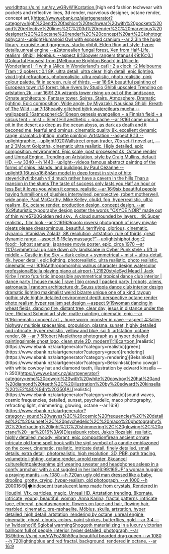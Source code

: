 [world](https://www.ebank.nz/aiartgenerator?category=world)[<https://s.mj.run/sy_wGRvW1Kc>](https://www.ebank.nz/aiartgenerator?category=%3Chttps%3A//s.mj.run/sy_wGRvW1Kc%3E)[station.](https://www.ebank.nz/aiartgenerator?category=station.)[high end fashion techwear with pockets and reflective lines, 3d render, marvelous designer, octane render, concept art,](https://www.ebank.nz/aiartgenerator?category=high%20end%20fashion%20techwear%20with%20pockets%20and%20reflective%20lines%2C%203d%20render%2C%20marvelous%20designer%2C%20octane%20render%2C%20concept%20art%2C)[photography](https://www.ebank.nz/aiartgenerator?category=photography)[cars](https://www.ebank.nz/aiartgenerator?category=cars)[--uplight](https://www.ebank.nz/aiartgenerator?category=--uplight)[Humanoid Owl with exposed cranium --ar 2:3](https://www.ebank.nz/aiartgenerator?category=Humanoid%20Owl%20with%20exposed%20cranium%20--ar%202%3A3)[In the huge library, exquisite and gorgeous, studio ghibli, Elden Ring art style, hyper details,unreal engine --a2](https://www.ebank.nz/aiartgenerator?category=In%20the%20huge%20library%2C%20exquisite%20and%20gorgeous%2C%20studio%20ghibli%2C%20Elden%20Ring%20art%20style%2C%20hyper%20details%2Cunreal%20engine%20--a2)[stone](https://www.ebank.nz/aiartgenerator?category=stone)[alien fungal forest, Xen from Half-Life, realism, Ghibli, Moebius, --aspect 8:13](https://www.ebank.nz/aiartgenerator?category=alien%20fungal%20forest%2C%20Xen%20from%20Half-Life%2C%20realism%2C%20Ghibli%2C%20Moebius%2C%20--aspect%208%3A13)[power rangers titanus](https://www.ebank.nz/aiartgenerator?category=power%20rangers%20titanus)[4K](https://www.ebank.nz/aiartgenerator?category=4K)[9:16](https://www.ebank.nz/aiartgenerator?category=9%3A16)[::0.1 [Colourful Houses] from [Melbourne Brighton Beach] in [Alice In Wonderland] ::1 with a [Alice In Wonderland's cat] ::2 a clock ::2 Melbourne Tram ::2 pokers ::0.1 8K, ultra detail, ultra clear, high detail, epic lighting, vivid light refractions, photorealistic, ultra realistic, photo realistic, pink colour palette, fit in screen, rule of thirds, —ar 16:9](https://www.ebank.nz/aiartgenerator?category=%3A%3A0.1%20%5BColourful%20Houses%5D%20from%20%5BMelbourne%20Brighton%20Beach%5D%20in%20%5BAlice%20In%20Wonderland%5D%20%3A%3A1%20with%20a%20%5BAlice%20In%20Wonderland%27s%20cat%5D%20%3A%3A2%20a%20clock%20%3A%3A2%20Melbourne%20Tram%20%3A%3A2%20pokers%20%3A%3A0.1%208K%2C%20ultra%20detail%2C%20ultra%20clear%2C%20high%20detail%2C%20epic%20lighting%2C%20vivid%20light%20refractions%2C%20photorealistic%2C%20ultra%20realistic%2C%20photo%20realistic%2C%20pink%20colour%20palette%2C%20fit%20in%20screen%2C%20rule%20of%20thirds%2C%20%E2%80%94ar%2016%3A9)[A beautiful painting of  European town::1.5,forest, blue rivers,by Studio Ghibli upscaled Trending on artstation,2k, --ar 16:9](https://www.ebank.nz/aiartgenerator?category=A%20beautiful%20painting%20of%20%20European%20town%3A%3A1.5%2Cforest%2C%20blue%20rivers%2Cby%20Studio%20Ghibli%20upscaled%20Trending%20on%20artstation%2C2k%2C%20--ar%2016%3A9)[1.2](https://www.ebank.nz/aiartgenerator?category=1.2)[A wizards tower rising up out of the landscape, Ornate architecture, Fantasy tower, Spires, Stairs, Atmosphere, Dramatic lighting, Epic composition, Wide angle, by Miyazaki, Nausicaa Ghibli, Breath of The Wild --ar 7:18](https://www.ebank.nz/aiartgenerator?category=A%20wizards%20tower%20rising%20up%20out%20of%20the%20landscape%2C%20Ornate%20architecture%2C%20Fantasy%20tower%2C%20Spires%2C%20Stairs%2C%20Atmosphere%2C%20Dramatic%20lighting%2C%20Epic%20composition%2C%20Wide%20angle%2C%20by%20Miyazaki%2C%20Nausicaa%20Ghibli%2C%20Breath%20of%20The%20Wild%20--ar%207%3A18)[heavily glitched björk watercilours mucha --wallpaper](https://www.ebank.nz/aiartgenerator?category=heavily%20glitched%20bj%C3%B6rk%20watercilours%20mucha%20--wallpaper)[9:16](https://www.ebank.nz/aiartgenerator?category=9%3A16)[atmospheric](https://www.ebank.nz/aiartgenerator?category=atmospheric)[9:16](https://www.ebank.nz/aiartgenerator?category=9%3A16)[neon genesis evangelion + a Finnish field + a circus tent + mist + Silent Hill aesthetic + gouache --ar 9:16](https://www.ebank.nz/aiartgenerator?category=neon%20genesis%20evangelion%20%2B%20a%20Finnish%20field%20%2B%20a%20circus%20tent%20%2B%20mist%20%2B%20Silent%20Hill%20aesthetic%20%2B%20gouache%20--ar%209%3A16)[I came upon a pit in the desert as deep as the ocean abyss, as dark as death and it beconed me, fearful and ominus, cinematic quality 8k, excellent dynamic range, dramatic lighting, matte painting, Artstation --aspect 8:13 --uplight](https://www.ebank.nz/aiartgenerator?category=I%20came%20upon%20a%20pit%20in%20the%20desert%20as%20deep%20as%20the%20ocean%20abyss%2C%20as%20dark%20as%20death%20and%20it%20beconed%20me%2C%20fearful%20and%20ominus%2C%20cinematic%20quality%208k%2C%20excellent%20dynamic%20range%2C%20dramatic%20lighting%2C%20matte%20painting%2C%20Artstation%20--aspect%208%3A13%20--uplight)[graphic,](https://www.ebank.nz/aiartgenerator?category=graphic%2C)[--uplight](https://www.ebank.nz/aiartgenerator?category=--uplight)[1920](https://www.ebank.nz/aiartgenerator?category=1920)[Wallstreet organ trader, 70s sci-fi novel art, —ar 2:3](https://www.ebank.nz/aiartgenerator?category=Wallstreet%20organ%20trader%2C%2070s%20sci-fi%20novel%20art%2C%20%E2%80%94ar%202%3A3)[Mount Golgotha, cinematic ultra realistic. Higly detailed, epic composition. environment. Epic scale, post processed 4k, Octane render and Unreal Engine. Trending on Artstation, style by Craig Mullins, default HD, --w 3340 --h 1440](https://www.ebank.nz/aiartgenerator?category=Mount%20Golgotha%2C%20cinematic%20ultra%20realistic.%20Higly%20detailed%2C%20epic%20composition.%20environment.%20Epic%20scale%2C%20post%20processed%204k%2C%20Octane%20render%20and%20Unreal%20Engine.%20Trending%20on%20Artstation%2C%20style%20by%20Craig%20Mullins%2C%20default%20HD%2C%20--w%203340%20--h%201440)[--uplight](https://www.ebank.nz/aiartgenerator?category=--uplight)[--video](https://www.ebank.nz/aiartgenerator?category=--video)[a famous abstract  painting of the forms of ships, islands, and buildings by Paul Cézanne --uplight](https://www.ebank.nz/aiartgenerator?category=a%20famous%20abstract%20%20painting%20of%20the%20forms%20of%20ships%2C%20islands%2C%20and%20buildings%20by%20Paul%20C%C3%A9zanne%20--uplight)[9:16](https://www.ebank.nz/aiartgenerator?category=9%3A16)[tusks](https://www.ebank.nz/aiartgenerator?category=tusks)[16:8](https://www.ebank.nz/aiartgenerator?category=16%3A8)[h&m model in deep forest in style of hito steyerl](https://www.ebank.nz/aiartgenerator?category=h%26m%20model%20in%20deep%20forest%20in%20style%20of%20hito%20steyerl)[city](https://www.ebank.nz/aiartgenerator?category=city)[tiltbrush vr](https://www.ebank.nz/aiartgenerator?category=tiltbrush%20vr)[i'd much rather have a cavern in the hills Than a mansion in the slums The taste of success only lasts you Half an hour or less But it loves you when it comes, realistic --ar 16:9](https://www.ebank.nz/aiartgenerator?category=i%27d%20much%20rather%20have%20a%20cavern%20in%20the%20hills%20Than%20a%20mansion%20in%20the%20slums%20The%20taste%20of%20success%20only%20lasts%20you%20Half%20an%20hour%20or%20less%20But%20it%20loves%20you%20when%20it%20comes%2C%20realistic%20--ar%2016%3A9)[six beautiful people having fun](https://www.ebank.nz/aiartgenerator?category=six%20beautiful%20people%20having%20fun)[millions of plushies intertwined, perspective, robert motherwell, wide angle, Paul McCarthy, Mike Kelley, clo4d, fog, hyperrealistic, ultra realism, 8k, octane render, production design, concept design, --ar 16:9](https://www.ebank.nz/aiartgenerator?category=millions%20of%20plushies%20intertwined%2C%20perspective%2C%20robert%20motherwell%2C%20wide%20angle%2C%20Paul%20McCarthy%2C%20Mike%20Kelley%2C%20clo4d%2C%20fog%2C%20hyperrealistic%2C%20ultra%20realism%2C%208k%2C%20octane%20render%2C%20production%20design%2C%20concept%20design%2C%20--ar%2016%3A9)[futuristic  typography design poster the words "OXYDE NOIR" made out of thin wire](https://www.ebank.nz/aiartgenerator?category=futuristic%20%20typography%20design%20poster%20the%20words%20%22OXYDE%20NOIR%22%20made%20out%20of%20thin%20wire)[5700](https://www.ebank.nz/aiartgenerator?category=5700)[Golden red sky，A cloud surrounded by layers，4K,Super realistic，film look --ar 2:1](https://www.ebank.nz/aiartgenerator?category=Golden%20red%20sky%EF%BC%8CA%20cloud%20surrounded%20by%20layers%EF%BC%8C4K%2CSuper%20realistic%EF%BC%8Cfilm%20look%20--ar%202%3A1)[6](https://www.ebank.nz/aiartgenerator?category=6)[16:9](https://www.ebank.nz/aiartgenerator?category=16%3A9)[paolo roversi photograph of issey miyake pleats please dress](https://www.ebank.nz/aiartgenerator?category=paolo%20roversi%20photograph%20of%20issey%20miyake%20pleats%20please%20dress)[ominous, beautiful, terrifying, glorious, cinematic, dynamic, Stanislaw Zoladz, 8K resolution, artstation, rule of thirds, great dynamic range --aspect 8:16](https://www.ebank.nz/aiartgenerator?category=ominous%2C%20beautiful%2C%20terrifying%2C%20glorious%2C%20cinematic%2C%20dynamic%2C%20Stanislaw%20Zoladz%2C%208K%20resolution%2C%20artstation%2C%20rule%20of%20thirds%2C%20great%20dynamic%20range%20--aspect%208%3A16)[clay](https://www.ebank.nz/aiartgenerator?category=clay)[massage?"](https://www.ebank.nz/aiartgenerator?category=massage%3F%22)[--uplight](https://www.ebank.nz/aiartgenerator?category=--uplight)[ship](https://www.ebank.nz/aiartgenerator?category=ship)[hot dog::2 food::-1](https://www.ebank.nz/aiartgenerator?category=hot%20dog%3A%3A2%20food%3A%3A-1)[ghost samurai, japanese movie poster, epic, circa 1970 --ar 11:17](https://www.ebank.nz/aiartgenerator?category=ghost%20samurai%2C%20japanese%20movie%20poster%2C%20epic%2C%20circa%201970%20--ar%2011%3A17)[symmetrical up side down city landscape in Cyber Punk style + lift in middle + Castle in the Sky + dark colour + symmetrical + mist + ultra-detail, 4k, hyper detail, epic lighting, photorealistic, ultra realistic, photo realistic, cinematic —ar 9:16](https://www.ebank.nz/aiartgenerator?category=symmetrical%20up%20side%20down%20city%20landscape%20in%20Cyber%20Punk%20style%20%2B%20lift%20in%20middle%20%2B%20Castle%20in%20the%20Sky%20%2B%20dark%20colour%20%2B%20symmetrical%20%2B%20mist%20%2B%20ultra-detail%2C%204k%2C%20hyper%20detail%2C%20epic%20lighting%2C%20photorealistic%2C%20ultra%20realistic%2C%20photo%20realistic%2C%20cinematic%20%E2%80%94ar%209%3A16)[Anthropomorphic walrus character design watercolor professional](https://www.ebank.nz/aiartgenerator?category=Anthropomorphic%20walrus%20character%20design%20watercolor%20professional)[Stella playing piano at airport](https://www.ebank.nz/aiartgenerator?category=Stella%20playing%20piano%20at%20airport)[-1.2](https://www.ebank.nz/aiartgenerator?category=-1.2)[1920](https://www.ebank.nz/aiartgenerator?category=1920)[style](https://www.ebank.nz/aiartgenerator?category=style)[Syd Mead | Jack Kirby | retro futuristic impossible asymmetrical tropical dance club interior | dance party | house music | rave | big crowd | packed party |  robots, aliens, astronauts | random architecture dr. Seuss utopia dance club interior design dramatic lighting maximalist weird bizarre unique one of a kind raygun gothic style highly detailed environment depth perspective octane render photo realism hyper realism set design --aspect 9:19](https://www.ebank.nz/aiartgenerator?category=Syd%20Mead%20%7C%20Jack%20Kirby%20%7C%20retro%20futuristic%20impossible%20asymmetrical%20tropical%20dance%20club%20interior%20%7C%20dance%20party%20%7C%20house%20music%20%7C%20rave%20%7C%20big%20crowd%20%7C%20packed%20party%20%7C%20%20robots%2C%20aliens%2C%20astronauts%20%7C%20random%20architecture%20dr.%20Seuss%20utopia%20dance%20club%20interior%20design%20dramatic%20lighting%20maximalist%20weird%20bizarre%20unique%20one%20of%20a%20kind%20raygun%20gothic%20style%20highly%20detailed%20environment%20depth%20perspective%20octane%20render%20photo%20realism%20hyper%20realism%20set%20design%20--aspect%209%3A19)[woman dancing in wheat fields ,dancing fire, distant tree, clear day, jesus in distance under the tree, Richard Schmid art style, matte painting, cinematic, epic —ar 9:16](https://www.ebank.nz/aiartgenerator?category=woman%20dancing%20in%20wheat%20fields%20%2Cdancing%20fire%2C%20distant%20tree%2C%20clear%20day%2C%20jesus%20in%20distance%20under%20the%20tree%2C%20Richard%20Schmid%20art%20style%2C%20matte%20painting%2C%20cinematic%2C%20epic%20%E2%80%94ar%209%3A16)[cinematic concept art ，huge worm, monster in cave  --aspect 4:3](https://www.ebank.nz/aiartgenerator?category=cinematic%20concept%20art%20%EF%BC%8Chuge%20worm%2C%20monster%20in%20cave%20%20--aspect%204%3A3)[alien highway multiple spaceships, propulsion, plasma, sunset, highly detailed and intricate, hyper realistic, yellow and blue, sci fi, artstation, octane render, 8k --ar 7:5](https://www.ebank.nz/aiartgenerator?category=alien%20highway%20multiple%20spaceships%2C%20propulsion%2C%20plasma%2C%20sunset%2C%20highly%20detailed%20and%20intricate%2C%20hyper%20realistic%2C%20yellow%20and%20blue%2C%20sci%20fi%2C%20artstation%2C%20octane%20render%2C%208k%20--ar%207%3A5)[Robert Maplethorp photograph as a hyper detailed painting](https://www.ebank.nz/aiartgenerator?category=Robert%20Maplethorp%20photograph%20as%20a%20hyper%20detailed%20painting)[simple ghost logo, clean style 2D, modern](https://www.ebank.nz/aiartgenerator?category=simple%20ghost%20logo%2C%20clean%20style%202D%2C%20modern)[11:16](https://www.ebank.nz/aiartgenerator?category=11%3A16)[cartoon.](https://www.ebank.nz/aiartgenerator?category=cartoon.)[realistic](https://www.ebank.nz/aiartgenerator?category=realistic)[green](https://www.ebank.nz/aiartgenerator?category=green)[rendering](https://www.ebank.nz/aiartgenerator?category=rendering)[Beksinkski](https://www.ebank.nz/aiartgenerator?category=Beksinkski)[emo cowgirl with white cowboy hat and diamond teeth, illustration by edward kinsella —h 350](https://www.ebank.nz/aiartgenerator?category=emo%20cowgirl%20with%20white%20cowboy%20hat%20and%20diamond%20teeth%2C%20illustration%20by%20edward%20kinsella%20%E2%80%94h%20350)[AI.](https://www.ebank.nz/aiartgenerator?category=AI.)[realistic](https://www.ebank.nz/aiartgenerator?category=realistic)[sound waves, cosmic frequencies, detailed, sunset, psychedelic, maco photography, refracting light, shimmering, glowing, octane --ar 16:9](https://www.ebank.nz/aiartgenerator?category=sound%20waves%2C%20cosmic%20frequencies%2C%20detailed%2C%20sunset%2C%20psychedelic%2C%20maco%20photography%2C%20refracting%20light%2C%20shimmering%2C%20glowing%2C%20octane%20--ar%2016%3A9)[Dieselpunk robot, Jakub Rozalski, realistic, highly detailed, moody, vibrant, epic compostion](https://www.ebank.nz/aiartgenerator?category=Dieselpunk%20robot%2C%20Jakub%20Rozalski%2C%20realistic%2C%20highly%20detailed%2C%20moody%2C%20vibrant%2C%20epic%20compostion)[fire](https://www.ebank.nz/aiartgenerator?category=fire)[an ancient ornate intricate old tome spell book with the sigil symbol of a candle emblazoned on the cover, cinematic, realistic, intricate detail, finely detailed, small details, extra detail, photorealistic, high resolution, 3D, PBR, path tracing, volumetric lighting, octane render, arnold render, 8k](https://www.ebank.nz/aiartgenerator?category=an%20ancient%20ornate%20intricate%20old%20tome%20spell%20book%20with%20the%20sigil%20symbol%20of%20a%20candle%20emblazoned%20on%20the%20cover%2C%20cinematic%2C%20realistic%2C%20intricate%20detail%2C%20finely%20detailed%2C%20small%20details%2C%20extra%20detail%2C%20photorealistic%2C%20high%20resolution%2C%203D%2C%20PBR%2C%20path%20tracing%2C%20volumetric%20lighting%2C%20octane%20render%2C%20arnold%20render%2C%208k)[cancel culture](https://www.ebank.nz/aiartgenerator?category=cancel%20culture)[light](https://www.ebank.nz/aiartgenerator?category=light)[palette](https://www.ebank.nz/aiartgenerator?category=palette)[anime girl wearing sweater and headphones asleep in a comfy armchair with a cat suggled in her lap](https://www.ebank.nz/aiartgenerator?category=anime%20girl%20wearing%20sweater%20and%20headphones%20asleep%20in%20a%20comfy%20armchair%20with%20a%20cat%20suggled%20in%20her%20lap)[16:9](https://www.ebank.nz/aiartgenerator?category=16%3A9)[9:16](https://www.ebank.nz/aiartgenerator?category=9%3A16)[SUP"](https://www.ebank.nz/aiartgenerator?category=SUP%22)[a woman hugging a praying mantis --w 1080 --h 720](https://www.ebank.nz/aiartgenerator?category=a%20woman%20hugging%20a%20praying%20mantis%20--w%201080%20--h%20720)[an ugly old man dressed like a baby, drooling, grotty, crying, hyper-realism, old photograph, --w 1000 --h 2000](https://www.ebank.nz/aiartgenerator?category=an%20ugly%20old%20man%20dressed%20like%20a%20baby%2C%20drooling%2C%20grotty%2C%20crying%2C%20hyper-realism%2C%20old%20photograph%2C%20--w%201000%20--h%202000)[16:9](https://www.ebank.nz/aiartgenerator?category=16%3A9)[🐉🌪](https://www.ebank.nz/aiartgenerator?category=%F0%9F%90%89%F0%9F%8C%AA)[iridescent translucent lamp made from crystals, Rendered in Houdini, Vfx, particles, magic, Unreal HD, Artstation trending, 8k](https://www.ebank.nz/aiartgenerator?category=iridescent%20translucent%20lamp%20made%20from%20crystals%2C%20Rendered%20in%20Houdini%2C%20Vfx%2C%20particles%2C%20magic%2C%20Unreal%20HD%2C%20Artstation%20trending%2C%208k)[ornate, intricate, young, beautiful, woman, Anna Karina, fractal patterns, intricate lace, ethereal, phantasmagoric, flowers on face and hair, flowing hair, marbled, cinematic, pre-raphaelite, Möbius, skulls, artstation, hyper detailed, high detail, artstation, rendering by octane, unreal engine, cinematic, ghost, clouds, colors, paint strokes, butterflies, gold —ar 3:4 —iw 1](https://www.ebank.nz/aiartgenerator?category=ornate%2C%20intricate%2C%20young%2C%20beautiful%2C%20woman%2C%20Anna%20Karina%2C%20fractal%20patterns%2C%20intricate%20lace%2C%20ethereal%2C%20phantasmagoric%2C%20flowers%20on%20face%20and%20hair%2C%20flowing%20hair%2C%20marbled%2C%20cinematic%2C%20pre-raphaelite%2C%20M%C3%B6bius%2C%20skulls%2C%20artstation%2C%20hyper%20detailed%2C%20high%20detail%2C%20artstation%2C%20rendering%20by%20octane%2C%20unreal%20engine%2C%20cinematic%2C%20ghost%2C%20clouds%2C%20colors%2C%20paint%20strokes%2C%20butterflies%2C%20gold%20%E2%80%94ar%203%3A4%20%E2%80%94iw%201)[wideshot](https://www.ebank.nz/aiartgenerator?category=wideshot)[16:9](https://www.ebank.nz/aiartgenerator?category=16%3A9)[global warming](https://www.ebank.nz/aiartgenerator?category=global%20warming)[Shoggoth materializing in a luxury victorian ballroom full of people, interior, hyper detailed, photograph, --ar 16:9](https://www.ebank.nz/aiartgenerator?category=Shoggoth%20materializing%20in%20a%20luxury%20victorian%20ballroom%20full%20of%20people%2C%20interior%2C%20hyper%20detailed%2C%20photograph%2C%20--ar%2016%3A9)[<https://s.mj.run/nWFoZ8ih59c>](https://www.ebank.nz/aiartgenerator?category=%3Chttps%3A//s.mj.run/nWFoZ8ih59c%3E)[a beautiful bearded drag queen --w 1080 --h 720](https://www.ebank.nz/aiartgenerator?category=a%20beautiful%20bearded%20drag%20queen%20--w%201080%20--h%20720)[lighting](https://www.ebank.nz/aiartgenerator?category=lighting)[blue and red fractal, background, rendered in octane, --ar 16:9](https://www.ebank.nz/aiartgenerator?category=blue%20and%20red%20fractal%2C%20background%2C%20rendered%20in%20octane%2C%20--ar%2016%3A9)